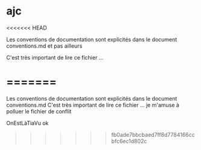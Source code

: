 # ajc
<<<<<<< HEAD

Les conventions de documentation sont explicités dans le document conventions.md et pas ailleurs

C'est très important de lire ce fichier ...





=======
=======
Les conventions de documentation sont explicités dans le document conventions.md
C'est très important de lire ce fichier ...
je m'amuse à polluer le fichier de conflit

OnEstLàTiaVu
ok


>>>>>>> fb0ade7bbcbaed7ff8d7784166ccbfc6ec1d802c
